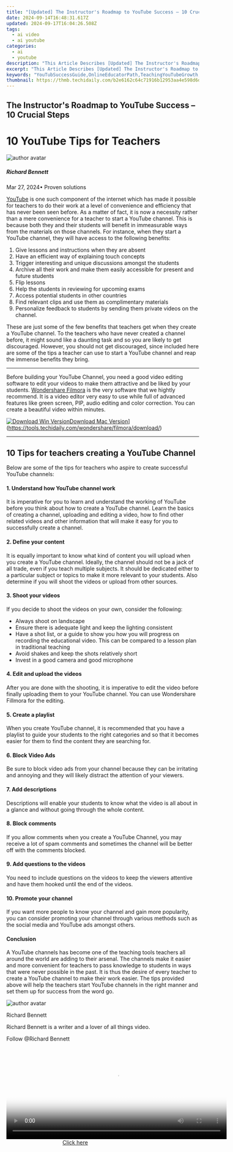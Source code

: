 ```yaml
---
title: "[Updated] The Instructor's Roadmap to YouTube Success – 10 Crucial Steps for 2024"
date: 2024-09-14T16:48:31.617Z
updated: 2024-09-17T16:04:26.508Z
tags:
  - ai video
  - ai youtube
categories:
  - ai
  - youtube
description: "This Article Describes [Updated] The Instructor's Roadmap to YouTube Success – 10 Crucial Steps for 2024"
excerpt: "This Article Describes [Updated] The Instructor's Roadmap to YouTube Success – 10 Crucial Steps for 2024"
keywords: "YouTubSuccessGuide,OnlineEducatorPath,TeachingYouTubeGrowth,EduCourseCreation,ContentMakersStepByStep,LearningChannelProfit,VideoEducatorStrategy"
thumbnail: https://thmb.techidaily.com/b2e6162c64c71916b12953aa4e598d6dbab13589e9351dbafbf801be610ecb70.jpg
---
```


## The Instructor's Roadmap to YouTube Success – 10 Crucial Steps

# 10 YouTube Tips for Teachers

![author avatar](https://images.wondershare.com/filmora/article-images/richard-bennett.jpg)

##### Richard Bennett

 Mar 27, 2024• Proven solutions

[YouTube](https://tools.techidaily.com/wondershare/filmora/download/) is one such component of the internet which has made it possible for teachers to do their work at a level of convenience and efficiency that has never been seen before. As a matter of fact, it is now a necessity rather than a mere convenience for a teacher to start a YouTube channel. This is because both they and their students will benefit in immeasurable ways from the materials on those channels. For instance, when they start a YouTube channel, they will have access to the following benefits:

1. Give lessons and instructions when they are absent
2. Have an efficient way of explaining touch concepts
3. Trigger interesting and unique discussions amongst the students
4. Archive all their work and make them easily accessible for present and future students
5. Flip lessons
6. Help the students in reviewing for upcoming exams
7. Access potential students in other countries
8. Find relevant clips and use them as complimentary materials
9. Personalize feedback to students by sending them private videos on the channel.
  
 These are just some of the few benefits that teachers get when they create a YouTube channel. To the teachers who have never created a channel before, it might sound like a daunting task and so you are likely to get discouraged. However, you should not get discouraged, since included here are some of the tips a teacher can use to start a YouTube channel and reap the immense benefits they bring.

---

 Before building your YouTube Channel, you need a good video editing software to edit your videos to make them attractive and be liked by your students. [Wondershare Filmora](https://tools.techidaily.com/wondershare/filmora/download/) is the very software that we hightly recommend. It is a video editor very easy to use while full of advanced features like green screen, PIP, audio editing and color correction. You can create a beautiful video within minutes.

[![Download Win Version](https://images.wondershare.com/filmora/guide/download-btn-win.jpg)](https://tools.techidaily.com/wondershare/filmora/download/)[Download Mac Version](https://images.wondershare.com/filmora/guide/download-btn-mac.jpg)](https://tools.techidaily.com/wondershare/filmora/download/)

---

## 10 Tips for teachers creating a YouTube Channel

 Below are some of the tips for teachers who aspire to create successful YouTube channels:

#### 1\. Understand how YouTube channel work

 It is imperative for you to learn and understand the working of YouTube before you think about how to create a YouTube channel. Learn the basics of creating a channel, uploading and editing a video, how to find other related videos and other information that will make it easy for you to successfully create a channel.

#### 2\. Define your content

 It is equally important to know what kind of content you will upload when you create a YouTube channel. Ideally, the channel should not be a jack of all trade, even if you teach multiple subjects. It should be dedicated either to a particular subject or topics to make it more relevant to your students. Also determine if you will shoot the videos or upload from other sources.

#### 3\. Shoot your videos

 If you decide to shoot the videos on your own, consider the following:

* Always shoot on landscape
* Ensure there is adequate light and keep the lighting consistent
* Have a shot list, or a guide to show you how you will progress on recording the educational video. This can be compared to a lesson plan in traditional teaching
* Avoid shakes and keep the shots relatively short
* Invest in a good camera and good microphone

#### 4\. Edit and upload the videos

 After you are done with the shooting, it is imperative to edit the video before finally uploading them to your YouTube channel. You can use Wondershare Fillmora for the editing.

#### 5\. Create a playlist

 When you create YouTube channel, it is recommended that you have a playlist to guide your students to the right categories and so that it becomes easier for them to find the content they are searching for.

#### 6\. Block Video Ads

 Be sure to block video ads from your channel because they can be irritating and annoying and they will likely distract the attention of your viewers.

#### 7\. Add descriptions

 Descriptions will enable your students to know what the video is all about in a glance and without going through the whole content.

#### 8\. Block comments

 If you allow comments when you create a YouTube Channel, you may receive a lot of spam comments and sometimes the channel will be better off with the comments blocked.

#### 9\. Add questions to the videos

 You need to include questions on the videos to keep the viewers attentive and have them hooked until the end of the videos.

#### 10\. Promote your channel

 If you want more people to know your channel and gain more popularity, you can consider promoting your channel through various methods such as the social media and YouTube ads amongst others.

#### Conclusion

 A YouTube channels has become one of the teaching tools teachers all around the world are adding to their arsenal. The channels make it easier and more convenient for teachers to pass knowledge to students in ways that were never possible in the past. It is thus the desire of every teacher to create a YouTube channel to make their work easier. The tips provided above will help the teachers start YouTube channels in the right manner and set them up for success from the word go.

![author avatar](https://images.wondershare.com/filmora/article-images/richard-bennett.jpg)

Richard Bennett

Richard Bennett is a writer and a lover of all things video.

Follow @Richard Bennett

<ins class="adsbygoogle"
     style="display:block"
     data-ad-format="autorelaxed"
     data-ad-client="ca-pub-7571918770474297"
     data-ad-slot="1223367746"></ins>

<ins class="adsbygoogle"
     style="display:block"
     data-ad-client="ca-pub-7571918770474297"
     data-ad-slot="8358498916"
     data-ad-format="auto"
     data-full-width-responsive="true"></ins>



<!-- affiliate ads begin -->
<span id="1982485">
					<video width="576" height="240" style="cursor:pointer"
           poster="//a.impactradius-go.com/display-clicktoplayimage/1982485.png"
           onclick="if(!this.playClicked){this.play();this.setAttribute('controls',true);this.playClicked=true;}">
	   <source src="//a.impactradius-go.com/display-ad/22993-1982485">
	   <img src="//a.impactradius-go.com/display-clicktoplayimage/1982485.png" style="border: none; height: 100%; width: 100%; object-fit: contain">
	</video>
	<div style="width:360px;text-align:center"><a href="javascript:window.open(decodeURIComponent('https%3A%2F%2Fhomestyler.sjv.io%2Fc%2F5597632%2F1982485%2F22993'), '_blank');void(0);">Click here</a></div>
</span>
<img height="0" width="0" src="https://imp.pxf.io/i/5597632/1982485/22993" style="position:absolute;visibility:hidden;" border="0" />
<!-- affiliate ads end -->

